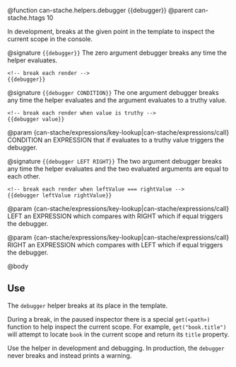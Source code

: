 @function can-stache.helpers.debugger {{debugger}}
@parent can-stache.htags 10

In development, breaks at the given point in the template to inspect the current scope in the console.

@signature `{{debugger}}`
The zero argument debugger breaks any time the helper evaluates.

```
<!-- break each render -->
{{debugger}}
```

@signature `{{debugger CONDITION}}`
The one argument debugger breaks any time the helper evaluates and the argument evaluates to a truthy value.

```
<!-- break each render when value is truthy -->
{{debugger value}}
```

@param {can-stache/expressions/key-lookup|can-stache/expressions/call} CONDITION an EXPRESSION that if evaluates to a truthy value triggers the debugger.

@signature `{{debugger LEFT RIGHT}}`
The two argument debugger breaks any time the helper evaluates and the two evaluated arguments are equal to each other.

```
<!-- break each render when leftValue === rightValue -->
{{debugger leftValue rightValue}}
```

@param {can-stache/expressions/key-lookup|can-stache/expressions/call} LEFT an EXPRESSION which compares with RIGHT which if equal triggers the debugger.

@param {can-stache/expressions/key-lookup|can-stache/expressions/call} RIGHT an EXPRESSION which compares with LEFT which if equal triggers the debugger.

@body

## Use

The `debugger` helper breaks at its place in the template.

During a break, in the paused inspector there is a special `get(<path>)` function to help inspect the current scope. For example, `get("book.title")` will attempt to locate `book` in the current scope and return its `title` property.

Use the helper in development and debugging.
In production, the `debugger` never breaks and instead prints a warning.
